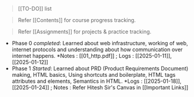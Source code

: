 >[[TO-DO]] list

>Refer [[Contents]] for course progress tracking.

>Refer [[Assignments]] for projects & practice tracking.

- Phase 0 *completed*: Learned about web infrastructure, working of web, internet protocols and understanding about how communication over internet happens. *Notes : [[01_http.pdf]] ; Logs : [[2025-01-11]], [[2025-01-12]]
- Phase 1 *Started*: Learned about PRD (Product Requirements Document) making, HTML basics, Using shortcuts and boilerplate, HTML tags attributes and elements, Semantics in HTML. *Logs : [[2025-01-18]],[[2025-01-24]]  ; Notes : Refer Hitesh Sir's Canvas in [[Important Links]] 



